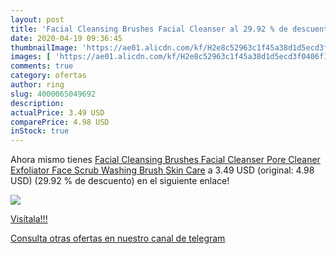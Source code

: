 ```yaml
---
layout: post
title: 'Facial Cleansing Brushes Facial Cleanser al 29.92 % de descuento'
date: 2020-04-19 09:36:45
thumbnailImage: 'https://ae01.alicdn.com/kf/H2e8c52963c1f45a38d1d5ecd3f0406f1G/Facial-Cleansing-Brushes-Facial-Cleanser-Pore-Cleaner-Exfoliator-Face-Scrub-Washing-Brush-Skin-Care.jpg_350x350._SL200_.jpg'
images: [ 'https://ae01.alicdn.com/kf/H2e8c52963c1f45a38d1d5ecd3f0406f1G/Facial-Cleansing-Brushes-Facial-Cleanser-Pore-Cleaner-Exfoliator-Face-Scrub-Washing-Brush-Skin-Care.jpg_350x350._SL200_.jpg' ]
comments: true
category: ofertas
author: ring
slug: 4000065049692
description:
actualPrice: 3.49 USD
comparePrice: 4.98 USD
inStock: true
---
```


Ahora mismo tienes [Facial Cleansing Brushes Facial Cleanser Pore Cleaner Exfoliator Face Scrub Washing Brush Skin Care](https://www.amazon.com/dp/4000065049692/?tag=redken08-20) a 3.49 USD (original: 4.98 USD) (29.92 %  de descuento) en el siguiente enlace!

[![](https://ae01.alicdn.com/kf/H2e8c52963c1f45a38d1d5ecd3f0406f1G/Facial-Cleansing-Brushes-Facial-Cleanser-Pore-Cleaner-Exfoliator-Face-Scrub-Washing-Brush-Skin-Care.jpg_350x350._SL200_.jpg)](https://www.amazon.com/dp/4000065049692/?tag=redken08-20)

[Visítala!!!](https://www.amazon.com/dp/4000065049692/?tag=redken08-20)

[Consulta otras ofertas en nuestro canal de telegram](https://t.me/s/ofertas25)
